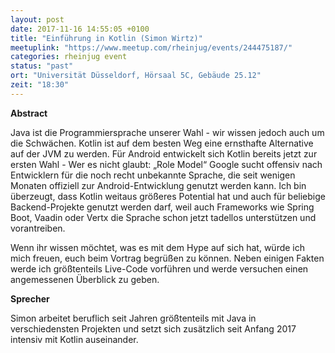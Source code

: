 ```yaml
---
layout: post
date: 2017-11-16 14:55:05 +0100
title: "Einführung in Kotlin (Simon Wirtz)"
meetuplink: "https://www.meetup.com/rheinjug/events/244475187/"
categories: rheinjug event
status: "past"
ort: "Universität Düsseldorf, Hörsaal 5C, Gebäude 25.12"
zeit: "18:30"
---
```


<b>Abstract</b>
 
Java ist die Programmiersprache unserer Wahl - wir wissen jedoch auch um die Schwächen. Kotlin ist auf dem besten Weg eine ernsthafte Alternative auf der JVM zu werden. Für Android entwickelt sich Kotlin bereits jetzt zur ersten Wahl - Wer es nicht glaubt: „Role Model“ Google sucht offensiv nach Entwicklern für die noch recht unbekannte Sprache, die seit wenigen Monaten offiziell zur Android-Entwicklung genutzt werden kann. Ich bin überzeugt, dass Kotlin weitaus größeres Potential hat und auch für beliebige Backend-Projekte genutzt werden darf, weil auch Frameworks wie Spring Boot, Vaadin oder Vertx die Sprache schon jetzt tadellos unterstützen und vorantreiben. 
 
Wenn ihr wissen möchtet, was es mit dem Hype auf sich hat, würde ich mich freuen, euch beim Vortrag begrüßen zu können. Neben einigen Fakten werde ich größtenteils Live-Code vorführen und werde versuchen einen angemessenen Überblick zu geben.
 
<b>Sprecher</b>
 
Simon arbeitet beruflich seit Jahren größtenteils mit Java in verschiedensten Projekten und setzt sich zusätzlich seit Anfang 2017 intensiv mit Kotlin auseinander.
 
